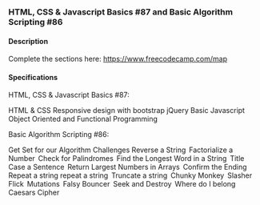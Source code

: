 <h3>HTML, CSS & Javascript Basics #87 and Basic Algorithm Scripting #86</h3>

<h4>Description</h4>

Complete the sections here: https://www.freecodecamp.com/map

<h4>Specifications</h4>

HTML, CSS & Javascript Basics #87:

 HTML & CSS
 Responsive design with bootstrap
 jQuery
 Basic Javascript
 Object Oriented and Functional Programming
 
 
Basic Algorithm Scripting #86:

 Get Set for our Algorithm Challenges
 Reverse a String 
 Factorialize a Number 
 Check for Palindromes 
 Find the Longest Word in a String 
 Title Case a Sentence 
 Return Largest Numbers in Arrays 
 Confirm the Ending 
 Repeat a string repeat a string 
 Truncate a string 
 Chunky Monkey 
 Slasher Flick 
 Mutations 
 Falsy Bouncer 
 Seek and Destroy 
 Where do I belong 
 Caesars Cipher 
